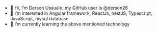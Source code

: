 - 👋 Hi, I’m Derson Ussuale, my GitHub user is @derson26
- 👀 I’m interested in Angular framework, ReactJs, nestJS, Typescript, JavaScript, mysql database
- 🌱 I’m currently learning the above mentioned technology
<!---
derson26/derson26 is a ✨ special ✨ repository because its `README.md` (this file) appears on your GitHub profile.
You can click the Preview link to take a look at your changes.
--->
